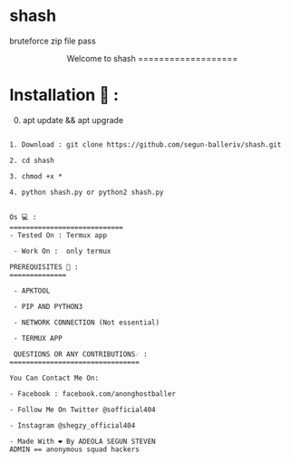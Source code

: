 # shash
bruteforce zip file pass
<p align="center">
  Welcome to shash
===================

Installation 🤖 :
===============
0. apt update && apt upgrade
```pkg install git python2 -y

1. Download : git clone https://github.com/segun-balleriv/shash.git

2. cd shash

3. chmod +x *

4. python shash.py or python2 shash.py


Os 💻 : 
============================
- Tested On : Termux app

 - Work On :  only termux

PREREQUISITES 💼 :
==============

 - APKTOOL  

 - PIP AND PYTHON3
 
 - NETWORK CONNECTION (Not essential)
 
 - TERMUX APP
 
 QUESTIONS OR ANY CONTRIBUTIONS☄️ : 
================================

You Can Contact Me On:

- Facebook : facebook.com/anonghostballer

- Follow Me On Twitter @sofficial404 

- Instagram @shegzy_official404

- Made With ❤️ By ADEOLA SEGUN STEVEN  
ADMIN == anonymous squad hackers                                                      

